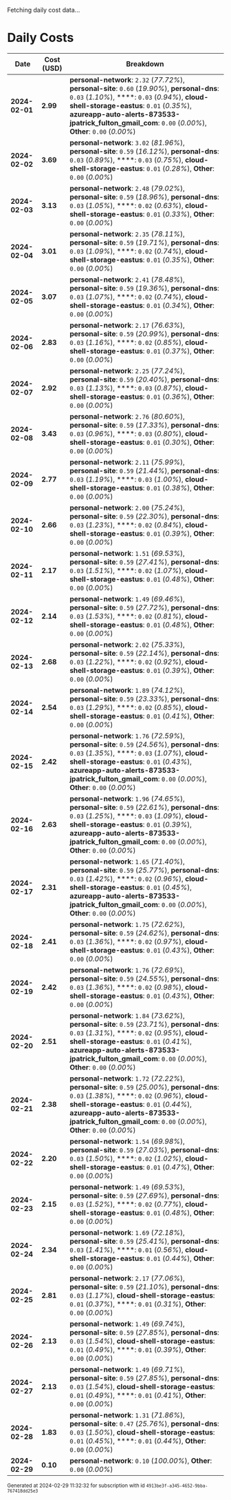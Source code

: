 Fetching daily cost data...
# Daily Costs

| Date | Cost (USD) | Breakdown |
|------|----------------|-----------|
| **2024-02-01** | **2.99** | **personal-network**: `2.32` (_77.72%_), **personal-site**: `0.60` (_19.90%_), **personal-dns**: `0.03` (_1.10%_), ****: `0.03` (_0.94%_), **cloud-shell-storage-eastus**: `0.01` (_0.35%_), **azureapp-auto-alerts-873533-jpatrick_fulton_gmail_com**: `0.00` (_0.00%_), **Other**: `0.00` (_0.00%_) |
| **2024-02-02** | **3.69** | **personal-network**: `3.02` (_81.96%_), **personal-site**: `0.59` (_16.12%_), **personal-dns**: `0.03` (_0.89%_), ****: `0.03` (_0.75%_), **cloud-shell-storage-eastus**: `0.01` (_0.28%_), **Other**: `0.00` (_0.00%_) |
| **2024-02-03** | **3.13** | **personal-network**: `2.48` (_79.02%_), **personal-site**: `0.59` (_18.96%_), **personal-dns**: `0.03` (_1.05%_), ****: `0.02` (_0.63%_), **cloud-shell-storage-eastus**: `0.01` (_0.33%_), **Other**: `0.00` (_0.00%_) |
| **2024-02-04** | **3.01** | **personal-network**: `2.35` (_78.11%_), **personal-site**: `0.59` (_19.71%_), **personal-dns**: `0.03` (_1.09%_), ****: `0.02` (_0.74%_), **cloud-shell-storage-eastus**: `0.01` (_0.35%_), **Other**: `0.00` (_0.00%_) |
| **2024-02-05** | **3.07** | **personal-network**: `2.41` (_78.48%_), **personal-site**: `0.59` (_19.36%_), **personal-dns**: `0.03` (_1.07%_), ****: `0.02` (_0.74%_), **cloud-shell-storage-eastus**: `0.01` (_0.34%_), **Other**: `0.00` (_0.00%_) |
| **2024-02-06** | **2.83** | **personal-network**: `2.17` (_76.63%_), **personal-site**: `0.59` (_20.99%_), **personal-dns**: `0.03` (_1.16%_), ****: `0.02` (_0.85%_), **cloud-shell-storage-eastus**: `0.01` (_0.37%_), **Other**: `0.00` (_0.00%_) |
| **2024-02-07** | **2.92** | **personal-network**: `2.25` (_77.24%_), **personal-site**: `0.59` (_20.40%_), **personal-dns**: `0.03` (_1.13%_), ****: `0.03` (_0.87%_), **cloud-shell-storage-eastus**: `0.01` (_0.36%_), **Other**: `0.00` (_0.00%_) |
| **2024-02-08** | **3.43** | **personal-network**: `2.76` (_80.60%_), **personal-site**: `0.59` (_17.33%_), **personal-dns**: `0.03` (_0.96%_), ****: `0.03` (_0.80%_), **cloud-shell-storage-eastus**: `0.01` (_0.30%_), **Other**: `0.00` (_0.00%_) |
| **2024-02-09** | **2.77** | **personal-network**: `2.11` (_75.99%_), **personal-site**: `0.59` (_21.44%_), **personal-dns**: `0.03` (_1.19%_), ****: `0.03` (_1.00%_), **cloud-shell-storage-eastus**: `0.01` (_0.38%_), **Other**: `0.00` (_0.00%_) |
| **2024-02-10** | **2.66** | **personal-network**: `2.00` (_75.24%_), **personal-site**: `0.59` (_22.30%_), **personal-dns**: `0.03` (_1.23%_), ****: `0.02` (_0.84%_), **cloud-shell-storage-eastus**: `0.01` (_0.39%_), **Other**: `0.00` (_0.00%_) |
| **2024-02-11** | **2.17** | **personal-network**: `1.51` (_69.53%_), **personal-site**: `0.59` (_27.41%_), **personal-dns**: `0.03` (_1.51%_), ****: `0.02` (_1.07%_), **cloud-shell-storage-eastus**: `0.01` (_0.48%_), **Other**: `0.00` (_0.00%_) |
| **2024-02-12** | **2.14** | **personal-network**: `1.49` (_69.46%_), **personal-site**: `0.59` (_27.72%_), **personal-dns**: `0.03` (_1.53%_), ****: `0.02` (_0.81%_), **cloud-shell-storage-eastus**: `0.01` (_0.48%_), **Other**: `0.00` (_0.00%_) |
| **2024-02-13** | **2.68** | **personal-network**: `2.02` (_75.33%_), **personal-site**: `0.59` (_22.14%_), **personal-dns**: `0.03` (_1.22%_), ****: `0.02` (_0.92%_), **cloud-shell-storage-eastus**: `0.01` (_0.39%_), **Other**: `0.00` (_0.00%_) |
| **2024-02-14** | **2.54** | **personal-network**: `1.89` (_74.12%_), **personal-site**: `0.59` (_23.33%_), **personal-dns**: `0.03` (_1.29%_), ****: `0.02` (_0.85%_), **cloud-shell-storage-eastus**: `0.01` (_0.41%_), **Other**: `0.00` (_0.00%_) |
| **2024-02-15** | **2.42** | **personal-network**: `1.76` (_72.59%_), **personal-site**: `0.59` (_24.56%_), **personal-dns**: `0.03` (_1.35%_), ****: `0.03` (_1.07%_), **cloud-shell-storage-eastus**: `0.01` (_0.43%_), **azureapp-auto-alerts-873533-jpatrick_fulton_gmail_com**: `0.00` (_0.00%_), **Other**: `0.00` (_0.00%_) |
| **2024-02-16** | **2.63** | **personal-network**: `1.96` (_74.65%_), **personal-site**: `0.59` (_22.61%_), **personal-dns**: `0.03` (_1.25%_), ****: `0.03` (_1.09%_), **cloud-shell-storage-eastus**: `0.01` (_0.39%_), **azureapp-auto-alerts-873533-jpatrick_fulton_gmail_com**: `0.00` (_0.00%_), **Other**: `0.00` (_0.00%_) |
| **2024-02-17** | **2.31** | **personal-network**: `1.65` (_71.40%_), **personal-site**: `0.59` (_25.77%_), **personal-dns**: `0.03` (_1.42%_), ****: `0.02` (_0.96%_), **cloud-shell-storage-eastus**: `0.01` (_0.45%_), **azureapp-auto-alerts-873533-jpatrick_fulton_gmail_com**: `0.00` (_0.00%_), **Other**: `0.00` (_0.00%_) |
| **2024-02-18** | **2.41** | **personal-network**: `1.75` (_72.62%_), **personal-site**: `0.59` (_24.62%_), **personal-dns**: `0.03` (_1.36%_), ****: `0.02` (_0.97%_), **cloud-shell-storage-eastus**: `0.01` (_0.43%_), **Other**: `0.00` (_0.00%_) |
| **2024-02-19** | **2.42** | **personal-network**: `1.76` (_72.69%_), **personal-site**: `0.59` (_24.55%_), **personal-dns**: `0.03` (_1.36%_), ****: `0.02` (_0.98%_), **cloud-shell-storage-eastus**: `0.01` (_0.43%_), **Other**: `0.00` (_0.00%_) |
| **2024-02-20** | **2.51** | **personal-network**: `1.84` (_73.62%_), **personal-site**: `0.59` (_23.71%_), **personal-dns**: `0.03` (_1.31%_), ****: `0.02` (_0.95%_), **cloud-shell-storage-eastus**: `0.01` (_0.41%_), **azureapp-auto-alerts-873533-jpatrick_fulton_gmail_com**: `0.00` (_0.00%_), **Other**: `0.00` (_0.00%_) |
| **2024-02-21** | **2.38** | **personal-network**: `1.72` (_72.22%_), **personal-site**: `0.59` (_25.00%_), **personal-dns**: `0.03` (_1.38%_), ****: `0.02` (_0.96%_), **cloud-shell-storage-eastus**: `0.01` (_0.44%_), **azureapp-auto-alerts-873533-jpatrick_fulton_gmail_com**: `0.00` (_0.00%_), **Other**: `0.00` (_0.00%_) |
| **2024-02-22** | **2.20** | **personal-network**: `1.54` (_69.98%_), **personal-site**: `0.59` (_27.03%_), **personal-dns**: `0.03` (_1.50%_), ****: `0.02` (_1.02%_), **cloud-shell-storage-eastus**: `0.01` (_0.47%_), **Other**: `0.00` (_0.00%_) |
| **2024-02-23** | **2.15** | **personal-network**: `1.49` (_69.53%_), **personal-site**: `0.59` (_27.69%_), **personal-dns**: `0.03` (_1.52%_), ****: `0.02` (_0.77%_), **cloud-shell-storage-eastus**: `0.01` (_0.48%_), **Other**: `0.00` (_0.00%_) |
| **2024-02-24** | **2.34** | **personal-network**: `1.69` (_72.18%_), **personal-site**: `0.59` (_25.41%_), **personal-dns**: `0.03` (_1.41%_), ****: `0.01` (_0.56%_), **cloud-shell-storage-eastus**: `0.01` (_0.44%_), **Other**: `0.00` (_0.00%_) |
| **2024-02-25** | **2.81** | **personal-network**: `2.17` (_77.06%_), **personal-site**: `0.59` (_21.10%_), **personal-dns**: `0.03` (_1.17%_), **cloud-shell-storage-eastus**: `0.01` (_0.37%_), ****: `0.01` (_0.31%_), **Other**: `0.00` (_0.00%_) |
| **2024-02-26** | **2.13** | **personal-network**: `1.49` (_69.74%_), **personal-site**: `0.59` (_27.85%_), **personal-dns**: `0.03` (_1.54%_), **cloud-shell-storage-eastus**: `0.01` (_0.49%_), ****: `0.01` (_0.39%_), **Other**: `0.00` (_0.00%_) |
| **2024-02-27** | **2.13** | **personal-network**: `1.49` (_69.71%_), **personal-site**: `0.59` (_27.85%_), **personal-dns**: `0.03` (_1.54%_), **cloud-shell-storage-eastus**: `0.01` (_0.49%_), ****: `0.01` (_0.41%_), **Other**: `0.00` (_0.00%_) |
| **2024-02-28** | **1.83** | **personal-network**: `1.31` (_71.86%_), **personal-site**: `0.47` (_25.76%_), **personal-dns**: `0.03` (_1.50%_), **cloud-shell-storage-eastus**: `0.01` (_0.45%_), ****: `0.01` (_0.44%_), **Other**: `0.00` (_0.00%_) |
| **2024-02-29** | **0.10** | **personal-network**: `0.10` (_100.00%_), **Other**: `0.00` (_0.00%_) |


<sup>Generated at 2024-02-29 11:32:32 for subscription with id `4913be3f-a345-4652-9bba-767418dd25e3`</sup>
